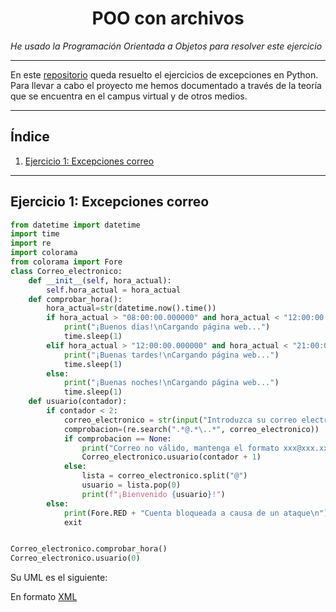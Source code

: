 <h1 align="center">POO con archivos</h1>

*He usado la Programación Orientada a Objetos para resolver este ejercicio*

---

En este [repositorio](https://github.com/Diegodesantos1/Ejercicios_Excepciones_POO) queda resuelto el ejercicios de excepciones en Python. Para llevar a cabo el proyecto me hemos documentado a través de la teoría que se encuentra en el campus virtual y de otros medios.

***

## Índice
1. [Ejercicio 1: Excepciones correo  ](#id1)

***

## Ejercicio 1: Excepciones correo<a name="id1"></a>



```python
from datetime import datetime
import time
import re
import colorama
from colorama import Fore
class Correo_electronico:
    def __init__(self, hora_actual):
        self.hora_actual = hora_actual
    def comprobar_hora():
        hora_actual=str(datetime.now().time())
        if hora_actual > "08:00:00.000000" and hora_actual < "12:00:00.000000":
            print("¡Buenos días!\nCargando página web...")
            time.sleep(1)
        elif hora_actual > "12:00:00.000000" and hora_actual < "21:00:00.000000":
            print("¡Buenas tardes!\nCargando página web...")
            time.sleep(1)
        else:
            print("¡Buenas noches!\nCargando página web...")
            time.sleep(1)
    def usuario(contador):
        if contador < 2:
            correo_electronico = str(input("Introduzca su correo electrónico:\n"))
            comprobacion=(re.search(".*@.*\..*", correo_electronico))
            if comprobacion == None:
                print("Correo no válido, mantenga el formato xxx@xxx.xx\n")
                Correo_electronico.usuario(contador + 1)
            else:
                lista = correo_electronico.split("@")
                usuario = lista.pop(0)
                print(f"¡Bienvenido {usuario}!")
        else:
            print(Fore.RED + "Cuenta bloqueada a causa de un ataque\n")
            exit


Correo_electronico.comprobar_hora()
Correo_electronico.usuario(0)
```
Su UML es el siguiente:



En formato [XML]()
